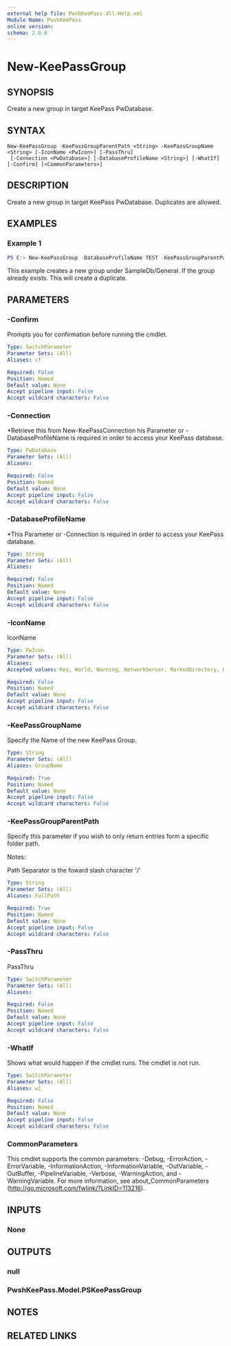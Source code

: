```yaml
---
external help file: PwshKeePass.dll-Help.xml
Module Name: PwshKeePass
online version:
schema: 2.0.0
---
```


# New-KeePassGroup

## SYNOPSIS
Create a new group in target KeePass PwDatabase.

## SYNTAX

```
New-KeePassGroup -KeePassGroupParentPath <String> -KeePassGroupName <String> [-IconName <PwIcon>] [-PassThru]
 [-Connection <PwDatabase>] [-DatabaseProfileName <String>] [-WhatIf] [-Confirm] [<CommonParameters>]
```

## DESCRIPTION
Create a new group in target KeePass PwDatabase.
Duplicates are allowed.

## EXAMPLES

### Example 1
```powershell
PS C:> New-KeePassGroup -DatabaseProfileName TEST -KeePassGroupParentPath 'SampleDb/General' -KeePassGroupName 'TestGroup' -IconName WorldComputer
```

This example creates a new group under SampleDb/General.
If the group already exists. This will create a duplicate.

## PARAMETERS

### -Confirm
Prompts you for confirmation before running the cmdlet.

```yaml
Type: SwitchParameter
Parameter Sets: (All)
Aliases: cf

Required: False
Position: Named
Default value: None
Accept pipeline input: False
Accept wildcard characters: False
```

### -Connection
*Retrieve this from New-KeePassConnection
	his Parameter or -DatabaseProfileName is required in order to access your KeePass database.

```yaml
Type: PwDatabase
Parameter Sets: (All)
Aliases:

Required: False
Position: Named
Default value: None
Accept pipeline input: False
Accept wildcard characters: False
```

### -DatabaseProfileName
*This Parameter or -Connection is required in order to access your KeePass database.

```yaml
Type: String
Parameter Sets: (All)
Aliases:

Required: False
Position: Named
Default value: None
Accept pipeline input: False
Accept wildcard characters: False
```

### -IconName
IconName

```yaml
Type: PwIcon
Parameter Sets: (All)
Aliases:
Accepted values: Key, World, Warning, NetworkServer, MarkedDirectory, UserCommunication, Parts, Notepad, WorldSocket, Identity, PaperReady, Digicam, IRCommunication, MultiKeys, Energy, Scanner, WorldStar, CDRom, Monitor, EMail, Configuration, ClipboardReady, PaperNew, Screen, EnergyCareful, EMailBox, Disk, Drive, PaperQ, TerminalEncrypted, Console, Printer, ProgramIcons, Run, Settings, WorldComputer, Archive, Homebanking, DriveWindows, Clock, EMailSearch, PaperFlag, Memory, TrashBin, Note, Expired, Info, Package, Folder, FolderOpen, FolderPackage, LockOpen, PaperLocked, Checked, Pen, Thumbnail, Book, List, UserKey, Tool, Home, Star, Tux, Feather, Apple, Wiki, Money, Certificate, BlackBerry, Count

Required: False
Position: Named
Default value: None
Accept pipeline input: False
Accept wildcard characters: False
```

### -KeePassGroupName
Specify the Name of the new KeePass Group.

```yaml
Type: String
Parameter Sets: (All)
Aliases: GroupName

Required: True
Position: Named
Default value: None
Accept pipeline input: False
Accept wildcard characters: False
```

### -KeePassGroupParentPath
Specify this parameter if you wish to only return entries form a specific folder path.

Notes:

Path Separator is the foward slash character '/'

```yaml
Type: String
Parameter Sets: (All)
Aliases: FullPath

Required: True
Position: Named
Default value: None
Accept pipeline input: False
Accept wildcard characters: False
```

### -PassThru
PassThru

```yaml
Type: SwitchParameter
Parameter Sets: (All)
Aliases:

Required: False
Position: Named
Default value: None
Accept pipeline input: False
Accept wildcard characters: False
```

### -WhatIf
Shows what would happen if the cmdlet runs.
The cmdlet is not run.

```yaml
Type: SwitchParameter
Parameter Sets: (All)
Aliases: wi

Required: False
Position: Named
Default value: None
Accept pipeline input: False
Accept wildcard characters: False
```

### CommonParameters
This cmdlet supports the common parameters: -Debug, -ErrorAction, -ErrorVariable, -InformationAction, -InformationVariable, -OutVariable, -OutBuffer, -PipelineVariable, -Verbose, -WarningAction, and -WarningVariable. For more information, see about_CommonParameters (http://go.microsoft.com/fwlink/?LinkID=113216).

## INPUTS

### None

## OUTPUTS

### null

### PwshKeePass.Model.PSKeePassGroup

## NOTES

## RELATED LINKS
